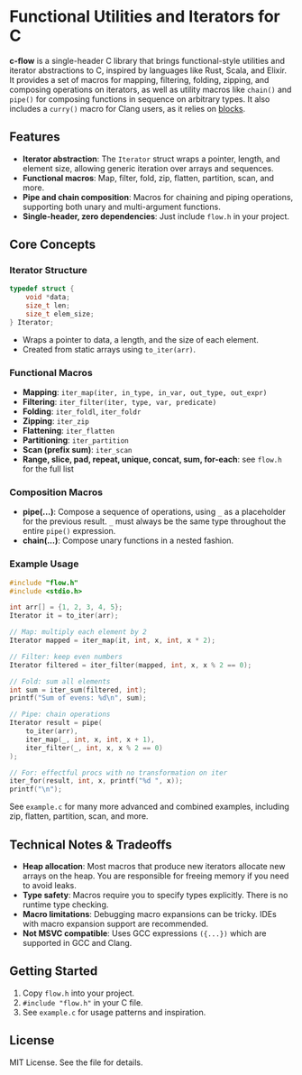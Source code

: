 # Functional Utilities and Iterators for C

**c-flow** is a single-header C library that brings functional-style utilities and iterator abstractions to C, inspired by languages like Rust, Scala, and Elixir. It provides a set of macros for mapping, filtering, folding, zipping, and composing operations on iterators, as well as utility macros like `chain()` and `pipe()` for composing functions in sequence on arbitrary types. It also includes a `curry()` macro for Clang users, as it relies on [blocks](https://en.wikipedia.org/wiki/Blocks_(C_language_extension)).

## Features
- **Iterator abstraction**: The `Iterator` struct wraps a pointer, length, and element size, allowing generic iteration over arrays and sequences.
- **Functional macros**: Map, filter, fold, zip, flatten, partition, scan, and more.
- **Pipe and chain composition**: Macros for chaining and piping operations, supporting both unary and multi-argument functions.
- **Single-header, zero dependencies**: Just include `flow.h` in your project.

## Core Concepts

### Iterator Structure
```c
typedef struct {
    void *data;
    size_t len;
    size_t elem_size;
} Iterator;
```
- Wraps a pointer to data, a length, and the size of each element.
- Created from static arrays using `to_iter(arr)`.

### Functional Macros
- **Mapping**: `iter_map(iter, in_type, in_var, out_type, out_expr)`
- **Filtering**: `iter_filter(iter, type, var, predicate)`
- **Folding**: `iter_foldl`, `iter_foldr`
- **Zipping**: `iter_zip`
- **Flattening**: `iter_flatten`
- **Partitioning**: `iter_partition`
- **Scan (prefix sum)**: `iter_scan`
- **Range, slice, pad, repeat, unique, concat, sum, for-each**: see `flow.h` for the full list

### Composition Macros
- **pipe(...)**: Compose a sequence of operations, using `_` as a placeholder for the previous result. `_` must always be the same type throughout the entire `pipe()` expression.
- **chain(...)**: Compose unary functions in a nested fashion. 

### Example Usage
```c
#include "flow.h"
#include <stdio.h>

int arr[] = {1, 2, 3, 4, 5};
Iterator it = to_iter(arr);

// Map: multiply each element by 2
Iterator mapped = iter_map(it, int, x, int, x * 2);

// Filter: keep even numbers
Iterator filtered = iter_filter(mapped, int, x, x % 2 == 0);

// Fold: sum all elements
int sum = iter_sum(filtered, int);
printf("Sum of evens: %d\n", sum);

// Pipe: chain operations
Iterator result = pipe(
    to_iter(arr),
    iter_map(_, int, x, int, x + 1),
    iter_filter(_, int, x, x % 2 == 0)
);

// For: effectful procs with no transformation on iter
iter_for(result, int, x, printf("%d ", x));
printf("\n");
```
See `example.c` for many more advanced and combined examples, including zip, flatten, partition, scan, and more.

## Technical Notes & Tradeoffs
- **Heap allocation**: Most macros that produce new iterators allocate new arrays on the heap. You are responsible for freeing memory if you need to avoid leaks.
- **Type safety**: Macros require you to specify types explicitly. There is no runtime type checking.
- **Macro limitations**: Debugging macro expansions can be tricky. IDEs with macro expansion support are recommended.
- **Not MSVC compatible**: Uses GCC expressions `({...})` which are supported in GCC and Clang.

## Getting Started
1. Copy `flow.h` into your project.
2. `#include "flow.h"` in your C file.
3. See `example.c` for usage patterns and inspiration.

## License
MIT License. See the file for details.
